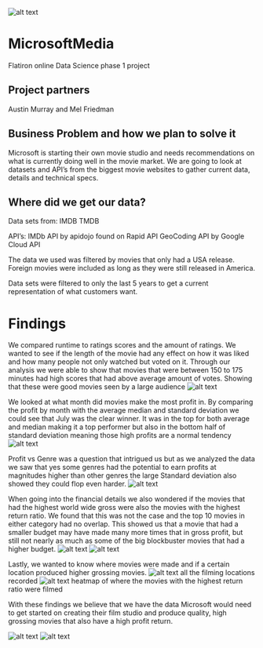 ![alt text](https://github.com/melfriedman/MicrosoftMedia/blob/main/pictures/film.jpg)

# MicrosoftMedia
Flatiron online Data Science phase 1 project

## Project partners
Austin Murray and Mel Friedman

## Business Problem and how we plan to solve it
Microsoft is starting their own movie studio and needs recommendations on what is currently doing well in the movie market. 
We are going to look at datasets and API’s from the biggest movie websites to gather current data, details and technical specs. 

## Where did we get our data?
Data sets from:
IMDB
TMDB

API’s:
IMDb API by apidojo found on Rapid API
GeoCoding API by Google Cloud API

The data we used was filtered by movies that only had a USA release. Foreign movies were included as long as they were still released in America. 

Data sets were filtered to only the last 5 years to get a current representation of what customers want.

# Findings
We compared runtime to ratings scores and the amount of ratings. We wanted to see if the length of the movie had any effect on how it was liked and how many people not only watched but voted on it.
Through our analysis we were able to show that movies that were between 150 to 175 minutes had high scores that had above average amount of votes. Showing that these were good movies seen by a large audience
![alt text](https://github.com/melfriedman/MicrosoftMedia/blob/main/pictures%20for%20readme/Runtime%20vs%20ratings.png)


We looked at what month did movies make the most profit in. By comparing the profit by month with the average median and standard deviation we could see that July was the clear winner. It was in the top for both average and median making it a top performer but also in the bottom half of standard deviation meaning those high profits are a normal tendency
![alt text](https://github.com/melfriedman/MicrosoftMedia/blob/main/pictures%20for%20readme/Profit%20vs%20Month.png)


Profit vs Genre was a question that intrigued us but as we analyzed the data we saw that yes some genres had the potential to earn profits at magnitudes higher than other genres the large Standard deviation also showed they could flop even harder.
![alt text](https://github.com/melfriedman/MicrosoftMedia/blob/main/pictures%20for%20readme/Profit%20vs%20Genre.png)

When going into the financial details we also wondered if the movies that had the highest world wide gross were also the movies with the highest return ratio. We found that this was not the case and the top 10 movies in either category had no overlap. This showed us that a movie that had a smaller budget may have made many more times that in gross profit, but still not nearly as much as some of the big blockbuster movies that had a higher budget.
![alt text](https://github.com/melfriedman/MicrosoftMedia/blob/main/visualizations/grossprofit.png) ![alt text](https://github.com/melfriedman/MicrosoftMedia/blob/main/visualizations/profitreturn.png)

Lastly, we wanted to know where movies were made and if a certain location produced higher grossing movies. ![alt text](https://github.com/melfriedman/MicrosoftMedia/blob/main/visualizations/world%20map.png) all the filming locations recorded
![alt text](https://github.com/melfriedman/MicrosoftMedia/blob/main/visualizations/heatmap.png) heatmap of where the movies with the highest return ratio were filmed

With these findings we believe that we have the data Microsoft would need to get started on creating their film studio and produce quality, high grossing movies that also have a high profit return.

![alt text](https://github.com/melfriedman/MicrosoftMedia/blob/main/pictures/popcorn.jpg) ![alt text](https://github.com/melfriedman/MicrosoftMedia/blob/main/pictures/stonks.jpg)

